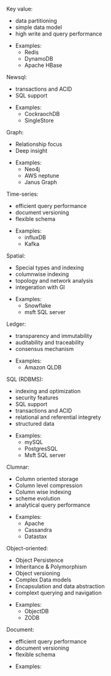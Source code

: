 Key value:
  - data partitioning
  - simple data model  
  - high write and query performance
  
  * Examples:
    - Redis
    - DynamoDB
    - Apache HBase

Newsql:
  - transactions and ACID
  - SQL support

  * Examples:
    - CockraochDB
    - SingleStore

Graph:
  - Relationship focus
  - Deep insight

  * Examples:
    - Neo4j
    - AWS neptune
    - Janus Graph

Time-series:
  - efficient query performance
  - document versioning
  - flexible schema
  
  * Examples:
    - influxDB
    - Kafka

Spatial:
  - Special types and indexing
  - columnwise indexing
  - topology and network analysis
  - integeration with GI
  
  * Examples:
    - Snowflake
    - msft SQL server


Ledger:
  - transparency and immutability
  - auditability and traceability
  - consensus mechanism

  * Examples:
    - Amazon QLDB

SQL (RDBMS):
  - indexing and optimization
  - security features
  - SQL support
  - transactions and ACID
  - relational and referential integrety
  - structured data

  * Examples:
    - mySQL
    - PostgresSQL
    - Msft SQL server

Clumnar:
  - Column oriented storage
  - Column level compression
  - Column wise indexing
  - scheme evolution  
  - analytical query performance

  * Examples:
    - Apache
    - Cassandra
    - Datastax

Object-oriented:
  - Object Persistence
  - Inheritance & Polymorphism
  - Object versioning
  - Complex Data models
  - Encapsulation and data abstraction
  - complext querying and navigation

  * Examples:
    - ObjectDB
    - ZODB

Document:
  - efficient query performance
  - document versioning
  - flexible schema

  * Examples: